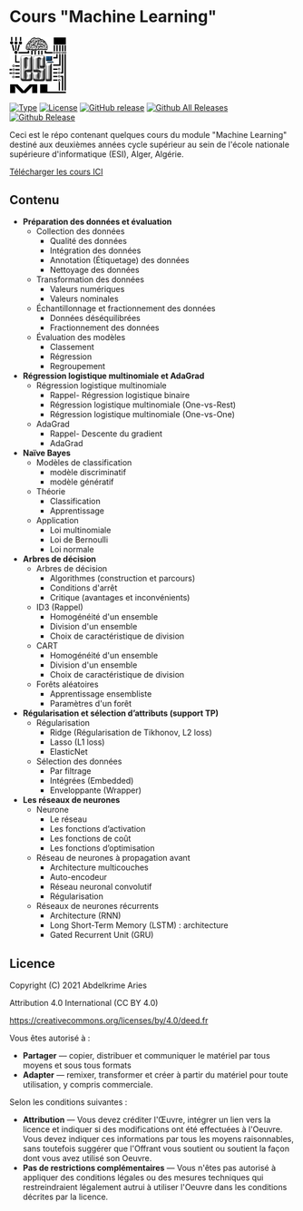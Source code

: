 # Cours "Machine Learning"

<img src="img/esi.ml-logo.png" width=100px>


[![Type](https://img.shields.io/badge/Type-Cours-0014A8.svg?style=flat)](https://github.com/projeduc/ESI_2CS_ML)
[![License](https://img.shields.io/badge/Licence-CC--BY_4.0-0014A8.svg?style=flat)](https://creativecommons.org/licenses/by/4.0/deed.fr)
[![GitHub release](https://img.shields.io/github/release/projeduc/ESI_2CS_ML.svg)](https://github.com/projeduc/ESI_2CS_ML/releases)
[![Github All Releases](https://img.shields.io/github/downloads/projeduc/ESI_2CS_ML/total.svg)](https://github.com/projeduc/ESI_2CS_ML/releases)
[![Github Release](https://img.shields.io/github/downloads/projeduc/ESI_2CS_ML/latest/total.svg)](https://github.com/projeduc/ESI_2CS_ML/releases/latest)

Ceci est le répo contenant quelques cours du module "Machine Learning" destiné aux deuxièmes années cycle supérieur au sein de l'école nationale supérieure d'informatique (ESI), Alger, Algérie.

[Télécharger les cours ICI](https://github.com/projeduc/ESI_2CS_ML/releases/latest)

## Contenu

- **Préparation des données et évaluation**
    - Collection des données
        - Qualité des données
        - Intégration des données
        - Annotation (Étiquetage) des données
        - Nettoyage des données
    - Transformation des données
        - Valeurs numériques
        - Valeurs nominales
    - Échantillonnage et fractionnement des données
        - Données déséquilibrées
        - Fractionnement des données
    - Évaluation des modèles
        - Classement
        - Régression
        - Regroupement
- **Régression logistique multinomiale et AdaGrad**
    - Régression logistique multinomiale
        - Rappel- Régression logistique binaire
        - Régression logistique multinomiale (One-vs-Rest)
        - Régression logistique multinomiale (One-vs-One)
    - AdaGrad
        - Rappel- Descente du gradient
        - AdaGrad
- **Naı̈ve Bayes**
    - Modèles de classification
        - modèle discriminatif
        - modèle génératif
    - Théorie
        - Classification
        - Apprentissage
    - Application
        - Loi multinomiale
        - Loi de Bernoulli
        - Loi normale
- **Arbres de décision**
    - Arbres de décision
        - Algorithmes (construction et parcours)
        - Conditions d'arrêt
        - Critique (avantages et inconvénients)
    - ID3 (Rappel)
        - Homogénéité d'un ensemble
        - Division d'un ensemble
        - Choix de caractéristique de division
    - CART
        - Homogénéité d'un ensemble
        - Division d'un ensemble
        - Choix de caractéristique de division
    - Forêts aléatoires
        - Apprentissage ensembliste
        - Paramètres d'un forêt
- **Régularisation et sélection d’attributs (support TP)**
    - Régularisation
        - Ridge (Régularisation de Tikhonov, L2 loss)
        - Lasso (L1 loss)
        - ElasticNet
    - Sélection des données
        - Par filtrage
        - Intégrées (Embedded)
        - Enveloppante (Wrapper)
- **Les réseaux de neurones**
    - Neurone
        - Le réseau
        - Les fonctions d’activation
        - Les fonctions de coût
        - Les fonctions d’optimisation
    - Réseau de neurones à propagation avant
        - Architecture multicouches
        - Auto-encodeur
        - Réseau neuronal convolutif
        - Régularisation
    - Réseaux de neurones récurrents
        - Architecture (RNN)
        - Long Short-Term Memory (LSTM) : architecture
        - Gated Recurrent Unit (GRU)



## Licence

Copyright (C) 2021  Abdelkrime Aries


Attribution 4.0 International (CC BY 4.0)

https://creativecommons.org/licenses/by/4.0/deed.fr

Vous êtes autorisé à :
- **Partager** — copier, distribuer et communiquer le matériel par tous moyens et sous tous formats
- **Adapter** — remixer, transformer et créer à partir du matériel pour toute utilisation, y compris commerciale.

Selon les conditions suivantes :
- **Attribution** — Vous devez créditer l'Œuvre, intégrer un lien vers la licence et indiquer si des modifications ont été effectuées à l'Oeuvre. Vous devez indiquer ces informations par tous les moyens raisonnables, sans toutefois suggérer que l'Offrant vous soutient ou soutient la façon dont vous avez utilisé son Oeuvre.
- **Pas de restrictions complémentaires** — Vous n'êtes pas autorisé à appliquer des conditions légales ou des mesures techniques qui restreindraient légalement autrui à utiliser l'Oeuvre dans les conditions décrites par la licence.
